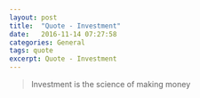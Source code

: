 ```yaml
---
layout: post
title:  "Quote - Investment"
date:   2016-11-14 07:27:58
categories: General
tags: quote
excerpt: Quote - Investment
---
```



> Investment is the science of making money
